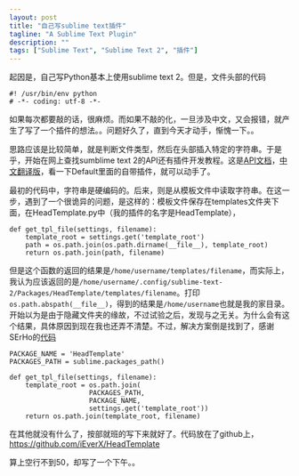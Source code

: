 ```yaml
---
layout: post
title: "自己写sublime text插件"
tagline: "A Sublime Text Plugin"
description: ""
tags: ["Sublime Text", "Sublime Text 2", "插件"]
---
```


起因是，自己写Python基本上使用sublime text 2。但是，文件头部的代码

    #! /usr/bin/env python
    # -*- coding: utf-8 -*-

如果每次都要敲的话，很麻烦。而如果不敲的化，一旦涉及中文，又会报错，就产生了写了一个插件的想法。。问题好久了，直到今天才动手，惭愧一下。。

思路应该是比较简单，就是判断文件类型，然后在头部插入特定的字符串。于是乎，开始在网上查找sumblime text 2的API还有插件开发教程。这是[API文档][]，[中文翻译版][]，看一下Default里面的自带插件，就可以动手了。

最初的代码中，字符串是硬编码的。后来，则是从模板文件中读取字符串。在这一步，遇到了一个很诡异的问题，是这样的：模板文件保存在templates文件夹下面，在HeadTemplate.py中（我的插件的名字是HeadTemplate），

    def get_tpl_file(settings, filename):
        template_root = settings.get('template_root')
        path = os.path.join(os.path.dirname(__file__), template_root)
        return os.path.join(path, filename)

但是这个函数的返回的结果是`/home/username/templates/filename`，而实际上，我认为应该返回的是`/home/username/.config/sublime-text-2/Packages/HeadTemplate/templates/filename`。打印`os.path.abspath(__file__)`，得到的结果是`/home/username`也就是我的家目录。开始以为是由于隐藏文件夹的缘故，不过试验之后，发现与之无关。为什么会有这个结果，具体原因到现在我也还弄不清楚。不过，解决方案倒是找到了，感谢SErHo的[代码][]

    PACKAGE_NAME = 'HeadTemplate'
    PACKAGES_PATH = sublime.packages_path()

    def get_tpl_file(settings, filename):
        template_root = os.path.join(
                        PACKAGES_PATH, 
                        PACKAGE_NAME, 
                        settings.get('template_root'))
        return os.path.join(template_root, filename)

在其他就没有什么了，按部就班的写下来就好了。代码放在了github上，<https://github.com/iEverX/HeadTemplate>

算上空行不到50，却写了一个下午。。

[API文档]: http://www.sublimetext.com/docs/2/api_reference.html 
[中文翻译版]: http://ux.etao.com/posts/549
[代码]: https://github.com/SerhoLiu/SublimeNFFT
